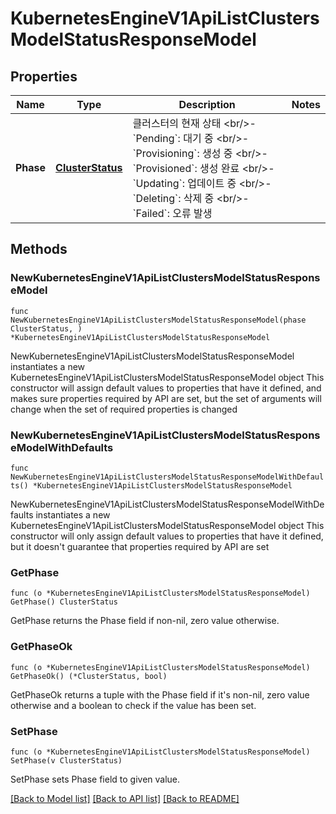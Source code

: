 # KubernetesEngineV1ApiListClustersModelStatusResponseModel

## Properties

Name | Type | Description | Notes
------------ | ------------- | ------------- | -------------
**Phase** | [**ClusterStatus**](ClusterStatus.md) | 클러스터의 현재 상태 &lt;br/&gt;- &#x60;Pending&#x60;: 대기 중 &lt;br/&gt;- &#x60;Provisioning&#x60;: 생성 중 &lt;br/&gt;- &#x60;Provisioned&#x60;: 생성 완료 &lt;br/&gt;- &#x60;Updating&#x60;: 업데이트 중 &lt;br/&gt;- &#x60;Deleting&#x60;: 삭제 중 &lt;br/&gt;- &#x60;Failed&#x60;: 오류 발생 | 

## Methods

### NewKubernetesEngineV1ApiListClustersModelStatusResponseModel

`func NewKubernetesEngineV1ApiListClustersModelStatusResponseModel(phase ClusterStatus, ) *KubernetesEngineV1ApiListClustersModelStatusResponseModel`

NewKubernetesEngineV1ApiListClustersModelStatusResponseModel instantiates a new KubernetesEngineV1ApiListClustersModelStatusResponseModel object
This constructor will assign default values to properties that have it defined,
and makes sure properties required by API are set, but the set of arguments
will change when the set of required properties is changed

### NewKubernetesEngineV1ApiListClustersModelStatusResponseModelWithDefaults

`func NewKubernetesEngineV1ApiListClustersModelStatusResponseModelWithDefaults() *KubernetesEngineV1ApiListClustersModelStatusResponseModel`

NewKubernetesEngineV1ApiListClustersModelStatusResponseModelWithDefaults instantiates a new KubernetesEngineV1ApiListClustersModelStatusResponseModel object
This constructor will only assign default values to properties that have it defined,
but it doesn't guarantee that properties required by API are set

### GetPhase

`func (o *KubernetesEngineV1ApiListClustersModelStatusResponseModel) GetPhase() ClusterStatus`

GetPhase returns the Phase field if non-nil, zero value otherwise.

### GetPhaseOk

`func (o *KubernetesEngineV1ApiListClustersModelStatusResponseModel) GetPhaseOk() (*ClusterStatus, bool)`

GetPhaseOk returns a tuple with the Phase field if it's non-nil, zero value otherwise
and a boolean to check if the value has been set.

### SetPhase

`func (o *KubernetesEngineV1ApiListClustersModelStatusResponseModel) SetPhase(v ClusterStatus)`

SetPhase sets Phase field to given value.



[[Back to Model list]](../README.md#documentation-for-models) [[Back to API list]](../README.md#documentation-for-api-endpoints) [[Back to README]](../README.md)


